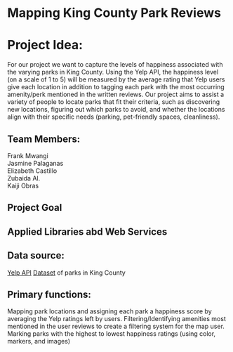 # Mapping King County Park Reviews
# Project Idea:
For our project we want to capture the levels of happiness associated with the varying parks in King County. Using the Yelp API, the happiness level (on a scale of 1 to 5) will be measured by the average rating that Yelp users give each location in addition to tagging each park with the most occurring amenity/perk mentioned in the written reviews. Our project aims to assist a variety of people to locate parks that fit their criteria, such as discovering new locations, figuring out which parks to avoid, and whether the locations align with their specific needs (parking, pet-friendly spaces, cleanliness).

## Team Members:
Frank Mwangi <br>
Jasmine Palaganas <br>
Elizabeth Castillo <br>
Zubaida Al. <br>
Kaiji Obras <br>

## Project Goal

## Applied Libraries abd Web Services

## Data source:
[Yelp API](https://www.yelp.com/developers)
[Dataset](https://gis-kingcounty.opendata.arcgis.com/datasets/kingcounty::park-label-points-park-label-point/explore?location=47.551962%2C-122.164621%2C11.14) of parks in King County

## Primary functions:
Mapping park locations and assigning each park a happiness score by averaging the Yelp ratings left by users.
Filtering/Identifying amenities most mentioned in the user reviews to create a filtering system for the map user.
Marking parks with the highest to lowest happiness ratings (using color, markers, and images)
